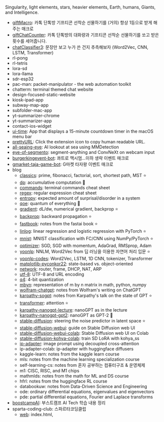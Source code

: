 Singularity, light elements, stars, heavier elements, Earth, humans, Giants, and Intelligence. 
- [giftMacro](https://github.com/star-bits/giftMacro): 카톡 단톡방 기프티콘 선착순 선물하기를 (거의) 항상 1등으로 받게 해주는 매크로
- [giftChatCounter](https://github.com/star-bits/giftChatCounter): 카톡 단톡방의 대화량과 기프티콘 선착순 선물하기를 쏘고 받은 횟수를 세어줍니다.
- [chatClassifier3](https://github.com/star-bits/chatClassifier3): 문장만 보고 누가 쓴 건지 추측해보자 (Word2Vec, CNN, LSTM, Transformer)
- rl-pong
- rl-tetris
- lora-sd
- lora-llama
- sdr-esp32
- pac-man: packet-manipulator - the web automation toolkit
- chatterm: terminal themed chat website
- design-focused-static-website
- kiosk-ipad-app
- subway-map-app
- subfolder-mac-app
- yt-summarizer-chrome
- yt-summarizer-app
- contact-ios-widget
- [ui-time](https://github.com/star-bits/ui-time): App that displays a 15-minute countdown timer in the macOS menu bar
- [prettyURL](https://github.com/star-bits/prettyURL): Click the extension icon to copy human readable URL.
- [all-seaing-eye](https://github.com/star-bits/all-seaing-eye): AI lookout at sea using MMDetection
- [eye-of-segmento](https://github.com/star-bits/eye-of-segmento): segment-anything and ConvNeXt on webcam input
- [burgerkingevent-bot](https://github.com/star-bits/burgerkingevent-bot): 콰트로 맥시멈...이하 생략 이벤트 매크로
- [gmarket-taja-game-bot](https://github.com/star-bits/gmarket-taja-game-bot): G마켓 타자왕 이벤트 매크로
- blog
  - [classics](https://github.com/star-bits/blog/blob/main/classics.ipynb): prime, fibonacci, factorial, sort, shortest path, MST ⭐
  - [dp](https://github.com/star-bits/blog/blob/main/dp.md): accumulative computation 🚧
  - [commands](https://github.com/star-bits/blog/blob/main/commands.md): terminal commands cheat sheet 
  - [regex](https://github.com/star-bits/blog/blob/main/regex.md): regular expression cheat sheet
  - [entropy](https://github.com/star-bits/blog/blob/main/entropy.md): expected amount of surprisal/disorder in a system 
  - [qoe](https://github.com/star-bits/blog/blob/main/qoe.md): quantum of everything 🚧
  - [gradient](https://github.com/star-bits/blog/blob/main/gradient.md): dL/dw, numerical gradient, backprop ⭐
  - [backprop](https://github.com/star-bits/blog/blob/main/backprop.md): backward propagation ⭐
  - [fastbook](https://github.com/star-bits/blog/blob/main/fastbook.md): notes from the fastai book ⭐
  - [linlog](https://github.com/star-bits/blog/blob/main/linlog.ipynb): linear regression and logistic regression with PyTorch ⭐
  - [mnist](https://github.com/star-bits/blog/blob/main/mnist.ipynb): MNIST classification with FC/CNN using NumPy/PyTorch ⭐
  - [optimizer](https://github.com/star-bits/blog/blob/main/optimizer.md): SGD, SGD with momentum, AdaGrad, RMSprop, Adam
  - [yoonlp](https://github.com/star-bits/blog/blob/main/yoonlp.md): NNLM, Word2Vec from 딥 러닝을 이용한 자연어 처리 입문 ⭐
  - [yoonlp-codes](https://github.com/star-bits/blog/blob/main/yoonlp-codes.ipynb): Word2Vec, LSTM, 1D CNN, tokenizer, Transformer
  - [matplotlib-pyconkor22](https://github.com/star-bits/blog/blob/main/matplotlib-pyconkor22.ipynb): state-based vs. object-oriented
  - [network](https://github.com/star-bits/blog/blob/main/network.md): router, frame, DHCP, NAT, ARP
  - [utf-8](https://github.com/star-bits/blog/blob/main/utf-8.md): UTF-8 and URL encoding
  - [q4](https://github.com/star-bits/blog/blob/main/q4.md): 4-bit quantization
  - [mbyn](https://github.com/star-bits/blog/blob/main/mbyn.md): representation of m by n matrix in math, python, numpy
  - [wolfram-chatgpt](https://github.com/star-bits/blog/blob/main/wolfram-chatgpt.md): notes from Wolfram's writing on ChatGPT
  - [karpathy-sogpt](https://github.com/star-bits/blog/blob/main/karpathy-sogpt.md): notes from Karpathy's talk on the state of GPT ⭐
  - [transformer](https://github.com/star-bits/blog/blob/main/transformer.md): attention ⭐
  - [karpathy-nanogpt-lecture](https://github.com/star-bits/blog/blob/main/karpathy-nanogpt-lecture.ipynb): nanoGPT as in the lecture
  - [karpathy-nanogpt-gpt2](https://github.com/star-bits/blog/blob/main/karpathy-nanogpt-gpt2.ipynb): nanoGPT as GPT-2 🚧
  - [stable-diffusion](https://github.com/star-bits/blog/blob/main/stable-diffusion.md): steering the noise predictor in latent space ⭐
  - [stable-diffusion-webui](https://github.com/star-bits/blog/blob/main/stable-diffusion-webui.md): guide on Stable Diffusion web UI
  - [stable-diffusion-webui-colab](https://github.com/star-bits/blog/blob/main/stable-diffusion-webui-colab.ipynb): Stable Diffusion web UI on Colab
  - [stable-diffusion-kohya-colab](https://github.com/star-bits/blog/blob/main/stable-diffusion-kohya-colab.ipynb): train SD LoRA with kohya_ss
  - [ip-adapter](https://github.com/star-bits/blog/blob/main/ip-adapter.md): image prompt using decoupled cross-attention
  - ip-adapter-colab: ip-adapter with huggingface diffusers
  - kaggle-learn: notes from the kaggle learn course
  - mls: notes from the machine learning specialization course
  - self-learning-cs: notes from 혼자 공부하는 컴퓨터구조 & 운영체제
  - m1: CISC, RISC, and M1 chips
  - mathmlds: notes from the math for ML and DS course
  - hfrl: notes from the huggingface RL course
  - databookuw: notes from Data-Driven Science and Engineering
  - ode: ordinary differential equations, eigenvalues and eigenvectors
  - pde: partial differential equations, Fourier and Laplace transforms
- [boostcampAI](https://github.com/star-bits/boostcampAI): 부스트캠프 AI Tech 학습 내용 정리
- sparta-coding-club: 스파르타코딩클럽
  - [web](https://github.com/star-bits/sparta-coding-club-web): index.html, <style>, <script>, app.py, Flask, MongoDB, GET, POST, bs4, AWS
  - [app](https://github.com/star-bits/sparta-coding-club-app): flutter, StatelessWidget, StatefulWidget, Provider, SharedPreferences, async
- [kichATwear](https://github.com/star-bits/kichATwear): A Wear OS watch face inspired by linux terminal aesthetics.
- [sort-into-subfolders](https://github.com/star-bits/sort-into-subfolders): Sort files by date created, date modified, content created (EXIF)
- Quickstart guide for running...
  - [stable-diffusion-webui](https://github.com/star-bits/stable-diffusion-webui/tree/master), [llama.cpp](https://github.com/star-bits/llama.cpp), [llama.ggmlv3.cpp](https://github.com/star-bits/llama.ggmlv3.cpp), [whisper.cpp](https://github.com/star-bits/whisper.cpp), [Whisper-WebUI](https://github.com/star-bits/Whisper-WebUI), [pdfGPT](https://github.com/star-bits/pdfGPT), [ThreeBodyBot](https://github.com/star-bits/ThreeBodyBot), [llama2](https://github.com/star-bits/llama2)
- [cv](https://github.com/star-bits/cv)
